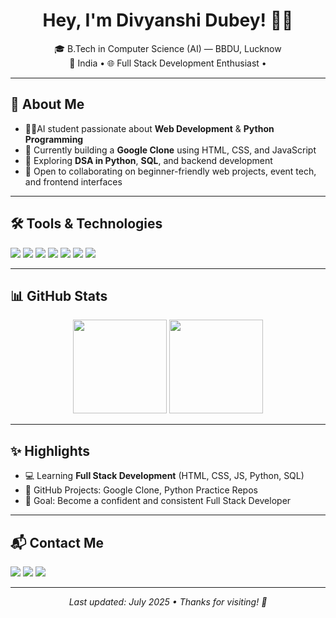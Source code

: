 <h1 align="center">Hey, I'm Divyanshi Dubey! 👩‍💻</h1>

<p align="center">
🎓 B.Tech in Computer Science (AI) — BBDU, Lucknow <br>
📍 India • 🌐 Full Stack Development Enthusiast • 
</p>

---

## 🧠 About Me

- 👩‍🎓AI student passionate about **Web Development** & **Python Programming**
- 🧱 Currently building a **Google Clone** using HTML, CSS, and JavaScript
- 🔁 Exploring **DSA in Python**, **SQL**, and backend development
- 💬 Open to collaborating on beginner-friendly web projects, event tech, and frontend interfaces

---

## 🛠️ Tools & Technologies

<p>
  <img src="https://img.shields.io/badge/-HTML5-E34F26?style=flat&logo=html5&logoColor=white"/>
  <img src="https://img.shields.io/badge/-CSS3-1572B6?style=flat&logo=css3"/>
  <img src="https://img.shields.io/badge/-JavaScript-F7DF1E?style=flat&logo=javascript&logoColor=black"/>
  <img src="https://img.shields.io/badge/-Python-3776AB?style=flat&logo=python&logoColor=white"/>
  <img src="https://img.shields.io/badge/-Git-F05032?style=flat&logo=git&logoColor=white"/>
  <img src="https://img.shields.io/badge/-GitHub-181717?style=flat&logo=github"/>
  <img src="https://img.shields.io/badge/-VSCode-007ACC?style=flat&logo=visual-studio-code"/>
</p>

---

## 📊 GitHub Stats

<p align="center">
  <img src="https://github-readme-stats.vercel.app/api?username=DivyanshiDubey&show_icons=true&theme=radical" height="150"/>
  <img src="https://github-readme-stats.vercel.app/api/top-langs/?username=DivyanshiDubey&layout=compact&theme=radical" height="150"/>
</p>

---

## ✨ Highlights

- 💻 Learning **Full Stack Development** (HTML, CSS, JS, Python, SQL)
- 🔗 GitHub Projects: Google Clone, Python Practice Repos
- 🎯 Goal: Become a confident and consistent Full Stack Developer

---

## 📬 Contact Me

<p>
  <a href="mailto:ddivyanshi218@gmail.com"><img src="https://img.shields.io/badge/Email-ddivyanshi218@gmail.com-red?style=for-the-badge&logo=gmail&logoColor=white" /></a>
  <a href="https://www.linkedin.com/in/divyanshi-dubey-407274253"><img src="https://img.shields.io/badge/LinkedIn-Connect-blue?style=for-the-badge&logo=linkedin" /></a>
  <a href="https://github.com/DivyanshiDubey"><img src="https://img.shields.io/badge/GitHub-Profile-black?style=for-the-badge&logo=github" /></a>
</p>

---

<p align="center"><i>Last updated: July 2025 • Thanks for visiting! 🌻</i></p>



